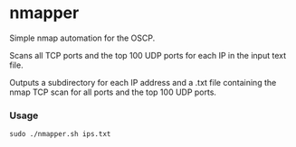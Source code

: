 # nmapper
Simple nmap automation for the OSCP. 

Scans all TCP ports and the top 100 UDP ports for each IP in the input text file.

Outputs a subdirectory for each IP address and a .txt file containing the nmap TCP scan for all ports and the top 100 UDP ports.

### Usage

`sudo ./nmapper.sh ips.txt`
